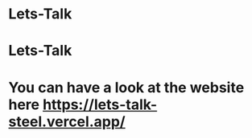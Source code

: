 ﻿# Lets-Talk
# Lets-Talk
# You can have a look at the website here https://lets-talk-steel.vercel.app/
